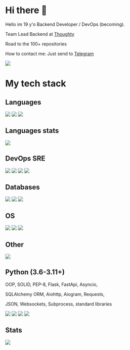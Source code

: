 <!--
**Vlad2030/Vlad2030** is a ✨ _special_ ✨ repository because its `README.md` (this file) appears on your GitHub profile.

Here are some ideas to get you started:

- 🔭 I’m currently working on ...
- 🌱 I’m currently learning ...
- 👯 I’m looking to collaborate on ...
- 🤔 I’m looking for help with ...
- 💬 Ask me about ...
- 📫 How to reach me: ...
- 😄 Pronouns: ...
- ⚡ Fun fact: ...
-->

<!-- from https://simpleicons.org/ and https://github.com/simple-icons/simple-icons/blob/develop/slugs.md -->

# Hi there 👋
Hello im 19 y'o Backend Developer / DevOps (becoming).

Team Lead Backend at [Thoughty](https://github.com/thoughty-app)

Road to the 100+ repositories

How to contact me: Just send to [Telegram](https://t.me/delovoy_hui)

![](https://komarev.com/ghpvc/?username=vlad2030&color=blueviolet)

# My tech stack

## Languages
![](https://img.shields.io/badge/Python-316192?style=for-the-badge&logo=python&logoColor=white&color=3776AB)
![](https://img.shields.io/badge/GNU%20Bash-316192?style=for-the-badge&logo=gnubash&logoColor=white&color=4EAA25)
![](https://img.shields.io/badge/HCL-316192?style=for-the-badge&logo=terraform&logoColor=white&color=7B42BC)
<!-- HTML is not a lang 
![](https://img.shields.io/badge/HTML5-316192?style=for-the-badge&logo=html5&logoColor=white&color=E34F26) -->
<!-- CSS is not a lang
![](https://img.shields.io/badge/CSS3-316192?style=for-the-badge&logo=css3&logoColor=white&color=1572B6) -->
<!-- when i get old 
![](https://img.shields.io/badge/C-316192?style=for-the-badge&logo=c&logoColor=black&color=A8B9CC) -->
<!-- later 
![](https://img.shields.io/badge/Go-316192?style=for-the-badge&logo=go&logoColor=white&color=00ADD8) -->
<!-- bruh im noob 
![](https://img.shields.io/badge/Csharp-316192?style=for-the-badge&logo=csharp&logoColor=white&color=239120) -->


## Languages stats
<!-- Languages stats -->
![](https://github-readme-stats.vercel.app/api/top-langs/?username=Vlad2030&langs_count=12)


## DevOps SRE
<!-- DevOps -->
![](https://img.shields.io/badge/Docker-316192?style=for-the-badge&logo=docker&logoColor=white&color=2496ED)
![](https://img.shields.io/badge/Kubernetes-316192?style=for-the-badge&logo=kubernetes&logoColor=white&color=326CE5)
![](https://img.shields.io/badge/Terraform-316192?style=for-the-badge&logo=terraform&logoColor=white&color=7B42BC)
![](https://img.shields.io/badge/Ansible-316192?style=for-the-badge&logo=ansible&logoColor=white&color=EE0000)


## Databases
<!-- Databases -->
![](https://img.shields.io/badge/MySQL-316192?style=for-the-badge&logo=mysql&logoColor=white&color=4479A1)
![](https://img.shields.io/badge/PostgreSQL-316192?style=for-the-badge&logo=postgresql&logoColor=white&color=4169E1)
![](https://img.shields.io/badge/MongoDB-316192?style=for-the-badge&logo=mongodb&logoColor=white&color=47A248)


## OS
<!-- OS -->
![](https://img.shields.io/badge/Linux-316192?style=for-the-badge&logo=linux&logoColor=black&color=FCC624)
![](https://img.shields.io/badge/Debian-316192?style=for-the-badge&logo=debian&logoColor=white&color=A81D33)
![](https://img.shields.io/badge/Ubuntu-316192?style=for-the-badge&logo=ubuntu&logoColor=white&color=E95420)


## Other
<!-- something -->
![](https://img.shields.io/badge/code-316192?style=for-the-badge&logo=visualstudiocode&logoColor=white&color=007ACC)


## Python (3.6-3.11+)
OOP, SOLID, PEP-8, Flask, FastApi, Asyncio,

SQLAlchemy ORM, Aiohttp, Aiogram, Requests,

JSON, Websockets, Subprocess, standard libraries
<!-- Python -->
![](https://img.shields.io/badge/fastapi-316192?style=for-the-badge&logo=fastapi&logoColor=white&color=009688)
![](https://img.shields.io/badge/Flask-316192?style=for-the-badge&logo=flask&logoColor=white&color=000000)
![](https://img.shields.io/badge/AIOHTTP-316192?style=for-the-badge&logo=aiohttp&logoColor=white&color=2C5BB4)
![](https://img.shields.io/badge/JSON-316192?style=for-the-badge&logo=json&logoColor=white&color=000000)


## Stats
![](https://github-readme-stats.vercel.app/api?username=Vlad2030&show_icons=true&theme=transparent)

<!--
![Metrics](https://metrics.lecoq.io/Vlad2030?template=classic&languages=1&isocalendar=1&lines=1&base=header%2C%20activity%2C%20community%2C%20repositories%2C%20metadata&base.indepth=false&base.hireable=false&base.skip=false&isocalendar=false&isocalendar.duration=half-year&languages=false&languages.limit=8&languages.threshold=0%25&languages.other=false&languages.colors=github&languages.sections=most-used&languages.indepth=false&languages.analysis.timeout=15&languages.analysis.timeout.repositories=7.5&languages.categories=markup%2C%20programming&languages.recent.categories=markup%2C%20programming&languages.recent.load=300&languages.recent.days=14&lines=false&lines.sections=base&lines.repositories.limit=4&lines.history.limit=1&config.timezone=Europe%2FMoscow)-->

